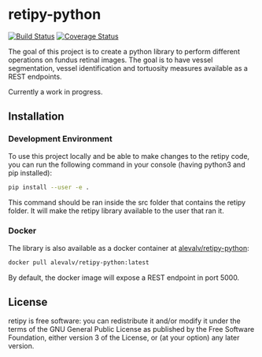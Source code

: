 retipy-python
======
[![Build Status](https://travis-ci.org/alevalv/retipy.svg?branch=master)](https://travis-ci.org/alevalv/retipy-python)
[![Coverage Status](https://codecov.io/gh/alevalv/retipy/branch/master/graph/badge.svg)](https://codecov.io/gh/alevalv/retipy-python)

The goal of this project is to create a python library to perform different operations on fundus retinal images.
The goal is to have vessel segmentation, vessel identification and tortuosity measures available as a REST endpoints.

Currently a work in progress.

Installation
------------
### Development Environment
To use this project locally and be able to make changes to the retipy code, you can run the following command in
your console (having python3 and pip installed):

```bash
pip install --user -e .
```

This command should be ran inside the src folder that contains the retipy folder. It will make the retipy
library available to the user that ran it.
### Docker
The library is also available as a docker container at [alevalv/retipy-python](https://hub.docker.com/r/alevalv/retipy-python/):
```bash
docker pull alevalv/retipy-python:latest
```
By default, the docker image will expose a REST endpoint in port 5000.

License
-------
retipy is free software: you can redistribute it and/or modify
it under the terms of the GNU General Public License as published by
the Free Software Foundation, either version 3 of the License, or
(at your option) any later version.
